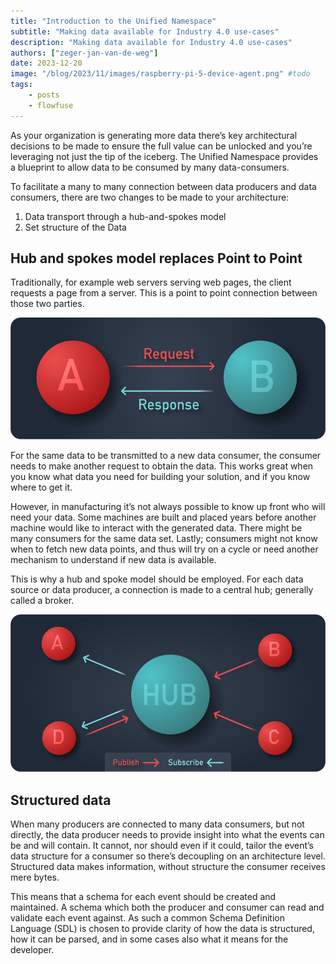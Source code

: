 ```yaml
---
title: "Introduction to the Unified Namespace"
subtitle: "Making data available for Industry 4.0 use-cases"
description: "Making data available for Industry 4.0 use-cases"
authors: ["zeger-jan-van-de-weg"]
date: 2023-12-20
image: "/blog/2023/11/images/raspberry-pi-5-device-agent.png" #todo
tags:
    - posts
    - flowfuse
---
```


As your organization is generating more data there’s key architectural decisions to be made to ensure the full value can be unlocked and you’re leveraging not just the tip of the iceberg. The Unified Namespace provides a blueprint to allow data to be consumed by many data-consumers.

<!--more-->

To facilitate a many to many connection between data producers and data consumers, there are two changes to be made to your architecture:
1. Data transport through a hub-and-spokes model
1. Set structure of the Data

## Hub and spokes model replaces Point to Point

Traditionally, for example web servers serving web pages, the client requests a
page from a server. This is a point to point connection between those two parties.

![Point to point graphic](./images/uns-point-to-point.png "Point to Point connection")

For the same data to be transmitted to a new data consumer, the consumer needs
to make another request to obtain the data. This works great when you know what
data you need for building your solution, and if you know where to get it.

However, in manufacturing it’s not always possible to know up front who will
need your data. Some machines are built and placed years before another machine
would like to interact with the generated data. There might be many consumers
for the same data set. Lastly; consumers might not know when to fetch new data
points, and thus will try on a cycle or need another mechanism to understand if
new data is available.

This is why a hub and spoke model should be employed. For each data source or
data producer, a connection is made to a central hub; generally called a broker. 

![Hub and spoke graphic](./images/uns-hub.png "Unified Namespace Hub and Spokes communication")

## Structured data

When many producers are connected to many data consumers, but not directly,
the data producer needs to provide insight into what the events can be and will
contain. It cannot, nor should even if it could, tailor the event’s data structure
for a consumer so there’s decoupling on an architecture level. Structured data
makes information, without structure the consumer receives mere bytes.

This means that a schema for each event should be created and maintained. A
schema which both the producer and consumer can read and validate each event
against. As such a common Schema Definition Language (SDL) is chosen to provide
clarity of how the data is structured, how it can be parsed, and in some cases
also what it means for the developer.
